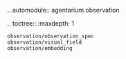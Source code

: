.. automodule:: agentarium.observation

.. toctree::
    :maxdepth: 1
    
    observation/observation_spec
    observation/visual_field
    observation/embedding
